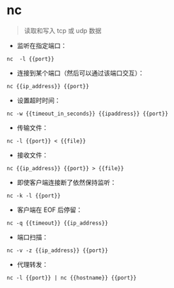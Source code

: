 # nc

> 读取和写入 tcp 或 udp 数据

- 监听在指定端口：

`nc  -l {{port}}`

- 连接到某个端口（然后可以通过该端口交互）：

`nc {{ip_address}} {{port}}`

- 设置超时时间：

`nc -w {{timeout_in_seconds}} {{ipaddress}} {{port}}`

- 传输文件：

`nc -l {{port}} < {{file}}`

- 接收文件：

`nc {{ip_address}} {{port}} > {{file}}`

- 即使客户端连接断了依然保持监听：

`nc -k -l {{port}}`

- 客户端在 EOF 后停留：

`nc -q {{timeout}} {{ip_address}}`

- 端口扫描：

`nc -v -z {{ip_address}} {{port}}`

- 代理转发：

`nc -l {{port}} | nc {{hostname}} {{port}}`

[#]: contributors: ([jim.大团结]，[李峰]，[Datura stramonium L.]，[Evil Morty])
